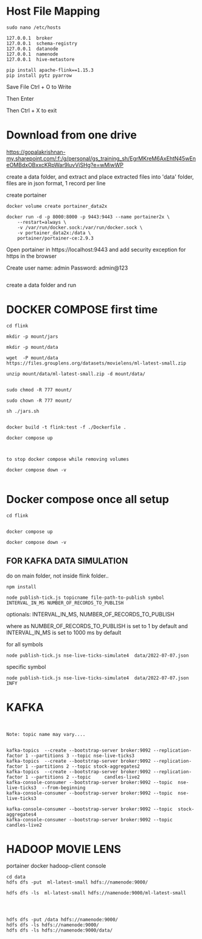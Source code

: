 # Host File Mapping

```
sudo nano /etc/hosts
```


```
127.0.0.1  broker
127.0.0.1  schema-registry
127.0.0.1  datanode
127.0.0.1  namenode
127.0.0.1  hive-metastore

```

```
pip install apache-flink==1.15.3
pip install pytz pyarrow 
```

Save File  Ctrl + O   to Write

Then Enter

Then Ctrl + X to exit



# Download from one drive

https://gopalakrishnan-my.sharepoint.com/:f:/g/personal/gs_training_sh/EgrMKreM6AxEhtN45wEneOMBdxOBxxcKRpWar9luvVjSHg?e=wMiwWP

create a data folder, 
and extract and place extracted files into  'data' folder, files are in json format, 1 record per line

create portainer 


```
docker volume create portainer_data2x

docker run -d -p 8000:8000 -p 9443:9443 --name portainer2x \
    --restart=always \
    -v /var/run/docker.sock:/var/run/docker.sock \
    -v portainer_data2x:/data \
    portainer/portainer-ce:2.9.3

```

Open portainer in https://localhost:9443 and add security exception for https in the browser

Create user name: admin
Password: admin@123

```

```



create a data folder and run

# DOCKER COMPOSE first time

```
cd flink 

mkdir -p mount/jars

mkdir -p mount/data

wget  -P mount/data  https://files.grouplens.org/datasets/movielens/ml-latest-small.zip

unzip mount/data/ml-latest-small.zip -d mount/data/


sudo chmod -R 777 mount/

sudo chown -R 777 mount/

sh ./jars.sh


docker build -t flink:test -f ./Dockerfile .

docker compose up 



to stop docker compose while removing volumes

docker compose down -v 


```

# Docker compose once all setup 

```
cd flink


docker compose up 

docker compose down -v 
```

## FOR KAFKA DATA SIMULATION

do on main folder, not inside flink folder..


```
npm install 
```

```
node publish-tick.js topicname file-path-to-publish symbol   INTERVAL_IN_MS NUMBER_OF_RECORDS_TO_PUBLISH
```

optionals: INTERVAL_IN_MS,  NUMBER_OF_RECORDS_TO_PUBLISH

where as NUMBER_OF_RECORDS_TO_PUBLISH is set to 1 by default and INTERVAL_IN_MS is set to 1000 ms by default


for all symbols

```
node publish-tick.js nse-live-ticks-simulate4  data/2022-07-07.json
```

specific symbol

```
node publish-tick.js nse-live-ticks-simulate4  data/2022-07-07.json INFY
```


# KAFKA 

```


Note: topic name may vary....


kafka-topics  --create --bootstrap-server broker:9092 --replication-factor 1 --partitions 3 --topic nse-live-ticks3
kafka-topics  --create --bootstrap-server broker:9092 --replication-factor 1 --partitions 2 --topic stock-aggregates2
kafka-topics  --create --bootstrap-server broker:9092 --replication-factor 1 --partitions 2 --topic     candles-live2
kafka-console-consumer --bootstrap-server broker:9092 --topic  nse-live-ticks3  --from-beginning
kafka-console-consumer --bootstrap-server broker:9092 --topic  nse-live-ticks3  

kafka-console-consumer --bootstrap-server broker:9092 --topic  stock-aggregates4
kafka-console-consumer --bootstrap-server broker:9092 --topic  candles-live2

```

# HADOOP MOVIE LENS

portainer docker hadoop-client console


```
cd data
hdfs dfs -put  ml-latest-small hdfs://namenode:9000/ 

hdfs dfs -ls  ml-latest-small hdfs://namenode:9000/ml-latest-small




```

```
hdfs dfs -put /data hdfs://namenode:9000/
hdfs dfs -ls hdfs://namenode:9000/
hdfs dfs -ls hdfs://namenode:9000/data/

```